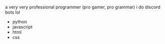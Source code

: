a very very professional programmer (pro gamer, pro grammar)
i do discord bots lol

- python
- javascript
- html
- css

